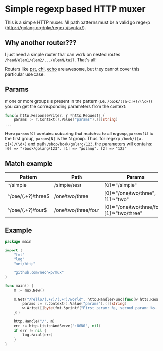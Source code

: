 # Simple regexp based HTTP muxer

This is a simple HTTP muxer. All path patterns must be a valid go regexp (https://golang.org/pkg/regexp/syntax/).

## Why another router???

I just need a simple router that can work on nested routes `/head/elem1/elem2/.../elemN/tail`. That's all!

Routers like [pat](https://github.com/bmizerany/pat), [chi](https://github.com/go-chi/chi), [echo](https://github.com/labstack/echo) are awesome, but they cannot cover this particular use case.

## Params

If one or more groups is present in the pattern (i.e. `/book/([a-z]+)/(\d+)`) you can get the corresponding parameters from the context:

```go
func(w http.ResponseWriter, r *http.Request) {
	params := r.Context().Value("params").([]string)
...
``` 
Here `params[0]` contains substring that matches to all regexp, `params[1]` is the first group, `params[N]` is the N group.
Thus,  for regexp `/book/([a-z]+)/(\d+)` and path `/shop/book/golang/123`, the parameters will contains: `[0] => "/book/golang/123", [1] => "golang", [2] => "123"`

## Match example

<table>
<thead>
<tr><th>Pattern</th><th>Path</th><th>Params</th></tr>
</thead>
<tbody>
<tr><td>^/simple</td><td>/simple/test</td><td>[0]=>"/simple"</td></tr>
<tr><td>^/one/(.+?)/three$</td><td>/one/two/three</td><td>[0]=>"/one/two/three", [1]=>"two"</td></tr>
<tr><td>^/one/(.+?)/four$</td><td>/one/two/three/four</td><td>[0]=>"/one/two/three/four", [1]=>"two/three"</td></tr>

</tbody>
</table>

## Example

```go
package main

import (
	"fmt"
	"log"
	"net/http"

	"github.com/neonxp/mux"
)

func main() {
	m := mux.New()

	m.Get("/hello/(.+?)/(.+?)/world", http.HandlerFunc(func(w http.ResponseWriter, r *http.Request) {
		params := r.Context().Value("params").([]string)
		w.Write([]byte(fmt.Sprintf("First param: %s, second param: %s. All path: %s", params[1], params[2], params[0])))
	}))

	http.Handle("/", m)
	err := http.ListenAndServe(":8080", nil)
	if err != nil {
		log.Fatal(err)
	}
}
```